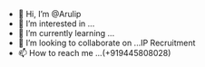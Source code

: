 - 👋 Hi, I’m @Arulip
- 👀 I’m interested in ...
- 🌱 I’m currently learning ...
- 💞️ I’m looking to collaborate on ...IP Recruitment 
- 📫 How to reach me ...(+919445808028)

<!---
Arulip/Arulip is a ✨ special ✨ repository because its `README.md` (this file) appears on your GitHub profile.
You can click the Preview link to take a look at your changes.
--->
